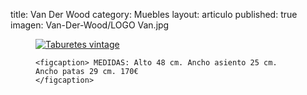 title: Van Der Wood
category: Muebles
layout: articulo
published: true
imagen: Van-Der-Wood/LOGO Van.jpg
<figure>
	<a href="/images/Van_Der_Wood/Pinterest"><img src="/images/Van_Der_Wood/Pinterest" alt="Taburetes vintage"></a>

	<figcaption> MEDIDAS: Alto 48 cm. Ancho asiento 25 cm. Ancho patas 29 cm. 170€	
    </figcaption>
</figure>
